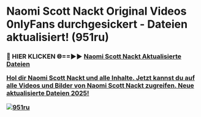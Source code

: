 # Naomi Scott Nackt Original Videos 0nlyFans durchgesickert - Dateien aktualisiert! (951ru)

<h3>🔴 HIER KLICKEN 🌐==►► <a href="https://tinyurl.com/h6vf6nb8" rel="nofollow">Naomi Scott Nackt Aktualisierte Dateien

Hol dir Naomi Scott Nackt und alle Inhalte. Jetzt kannst du auf alle Videos und Bilder von Naomi Scott Nackt zugreifen. Neue aktualisierte Dateien 2025!

[![951ru](https://i.imgur.com/sD4kR3V.gif)](https://tinyurl.com/h6vf6nb8)
